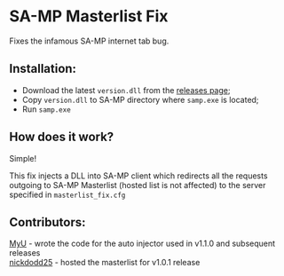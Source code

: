 # SA-MP Masterlist Fix
Fixes the infamous SA-MP internet tab bug.



## Installation:
* Download the latest `version.dll` from the [releases page](https://github.com/spmn/sa-mp_masterlist_fix/releases);
* Copy `version.dll` to SA-MP directory where `samp.exe` is located;
* Run `samp.exe`


## How does it work?
Simple! 

This fix injects a DLL into SA-MP client which redirects all the requests outgoing to SA-MP Masterlist (hosted list is not affected) to the server specified in `masterlist_fix.cfg`


## Contributors:
[MyU](https://github.com/myudev) - wrote the code for the auto injector used in v1.1.0 and subsequent releases <br />
[nickdodd25](https://github.com/nickdodd25) - hosted the masterlist for v1.0.1 release
